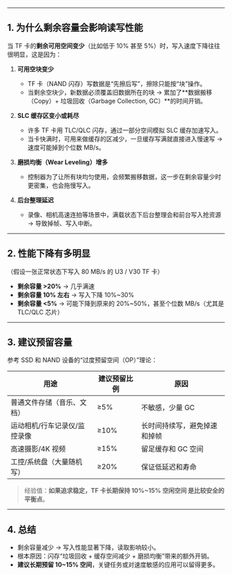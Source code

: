 

---

## **1. 为什么剩余容量会影响读写性能**

当 TF 卡的**剩余可用空间变少**（比如低于 10% 甚至 5%）时，写入速度下降往往很明显，这是因为：

1. **可用空块变少**

   * TF 卡（NAND 闪存）写数据是“先擦后写”，擦除只能按“块”操作。
   * 当剩余空块少，新数据必须覆盖旧数据所在的块 → 累加了\*\*数据搬移（Copy）+ 垃圾回收（Garbage Collection, GC）\*\*的时间开销。

2. **SLC 缓存区变小或耗尽**

   * 许多 TF 卡用 TLC/QLC 闪存，通过一部分空间模拟 SLC 缓存加速写入。
   * 当卡快满时，可用来做缓存的区减少，一旦缓存写满就直接进入慢速写 → 速度可能掉到个位数 MB/s。

3. **磨损均衡（Wear Leveling）增多**

   * 控制器为了让所有块均匀使用，会频繁搬移数据，这一步在剩余容量少时更密集，也会拖慢写入。

4. **后台整理延迟**

   * 录像、相机高速连拍等场景中，满载状态下后台整理会和前台写入抢资源 → 导致掉帧、写入中断。

---

## **2. 性能下降有多明显**

（假设一张正常状态下写入 80 MB/s 的 U3 / V30 TF 卡）

* **剩余容量 >20%** → 几乎满速
* **剩余容量 10% 左右** → 写入下降 10%\~30%
* **剩余容量 <5%** → 可能下降到原来的 20%\~50%，甚至个位数 MB/s（尤其是 TLC/QLC 芯片）

---

## **3. 建议预留容量**

参考 SSD 和 NAND 设备的“过度预留空间（OP）”理论：

| 用途              | 建议预留比例 | 原因             |
| --------------- | ------ | -------------- |
| 普通文件存储（音乐、文档）   | ≥5%    | 不敏感，少量 GC      |
| 运动相机/行车记录仪/监控录像 | ≥10%   | 长时间持续写，避免掉速和掉帧 |
| 高速摄影/4K 视频      | ≥15%   | 留足缓存和 GC 空间    |
| 工控/系统盘（大量随机写）   | ≥20%   | 保证低延迟和寿命       |

> 经验值：**如果追求稳定，TF 卡长期保持 10%\~15% 空闲空间 是比较安全的平衡点**。

---

## **4. 总结**

* 剩余容量减少 → 写入性能显著下降，读取影响较小。
* 根本原因：闪存“垃圾回收 + 缓存空间减少 + 磨损均衡”带来的额外开销。
* **建议长期预留 10\~15% 空间**，关键任务或对速度敏感的应用可以留得更多。

